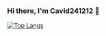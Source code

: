 ### Hi there, I'm Cavid241212 👋

[![Top Langs](https://github-readme-stats.vercel.app/api/top-langs/?username=Cavid241212&hide=python)](https://github.com/Cavid241212/github-readme-stats)

